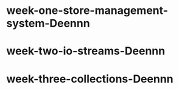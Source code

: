 # week-one-store-management-system-Deennn
# week-two-io-streams-Deennn
# week-three-collections-Deennn
